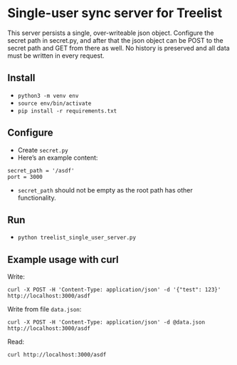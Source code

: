 # Single-user sync server for Treelist
This server persists a single, over-writeable json object. Configure the secret path in secret.py, and after that the json object can be POST to the secret path and GET from there as well. No history is preserved and all data must be written in every request.

## Install
- `python3 -m venv env`
- `source env/bin/activate`
- `pip install -r requirements.txt`

## Configure
- Create `secret.py`
- Here’s an example content:
```
secret_path = '/asdf'
port = 3000
```
- `secret_path` should not be empty as the root path has other functionality.

## Run
- `python treelist_single_user_server.py`

## Example usage with curl

Write:

`curl -X POST -H 'Content-Type: application/json' -d '{"test": 123}' http://localhost:3000/asdf`

Write from file `data.json`:

`curl -X POST -H 'Content-Type: application/json' -d @data.json http://localhost:3000/asdf`

Read:

`curl http://localhost:3000/asdf`
